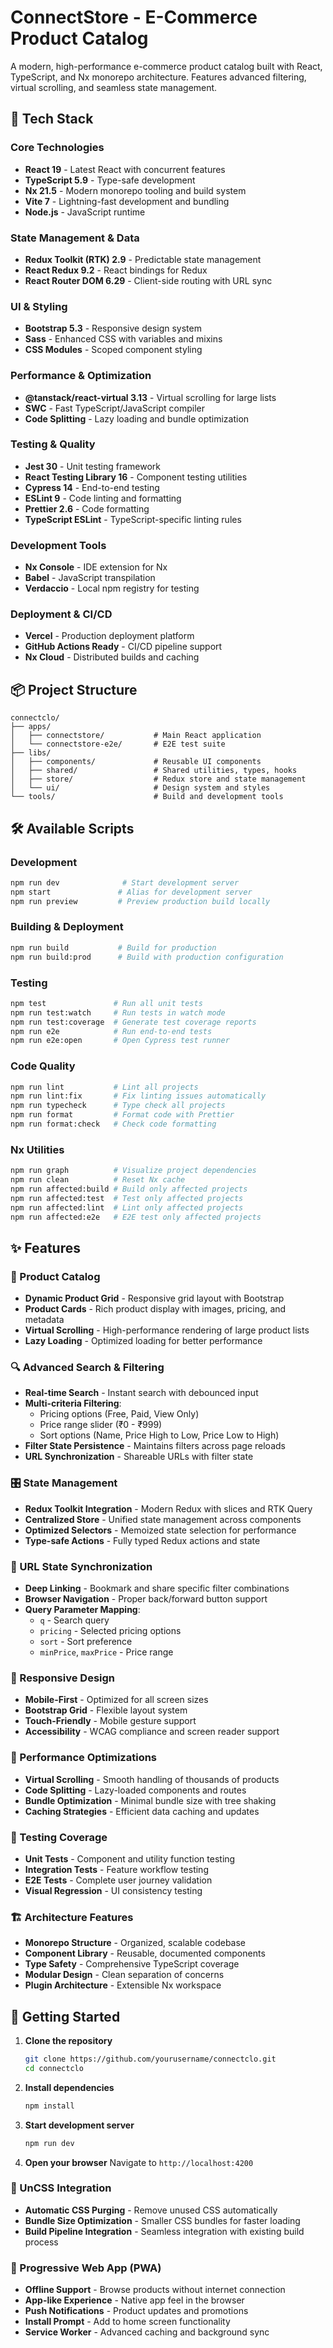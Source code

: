 # ConnectStore - E-Commerce Product Catalog

A modern, high-performance e-commerce product catalog built with React, TypeScript, and Nx monorepo architecture. Features advanced filtering, virtual scrolling, and seamless state management.

## 🚀 Tech Stack

### Core Technologies

- **React 19** - Latest React with concurrent features
- **TypeScript 5.9** - Type-safe development
- **Nx 21.5** - Modern monorepo tooling and build system
- **Vite 7** - Lightning-fast development and bundling
- **Node.js** - JavaScript runtime

### State Management & Data

- **Redux Toolkit (RTK) 2.9** - Predictable state management
- **React Redux 9.2** - React bindings for Redux
- **React Router DOM 6.29** - Client-side routing with URL sync

### UI & Styling

- **Bootstrap 5.3** - Responsive design system
- **Sass** - Enhanced CSS with variables and mixins
- **CSS Modules** - Scoped component styling

### Performance & Optimization

- **@tanstack/react-virtual 3.13** - Virtual scrolling for large lists
- **SWC** - Fast TypeScript/JavaScript compiler
- **Code Splitting** - Lazy loading and bundle optimization

### Testing & Quality

- **Jest 30** - Unit testing framework
- **React Testing Library 16** - Component testing utilities
- **Cypress 14** - End-to-end testing
- **ESLint 9** - Code linting and formatting
- **Prettier 2.6** - Code formatting
- **TypeScript ESLint** - TypeScript-specific linting rules

### Development Tools

- **Nx Console** - IDE extension for Nx
- **Babel** - JavaScript transpilation
- **Verdaccio** - Local npm registry for testing

### Deployment & CI/CD

- **Vercel** - Production deployment platform
- **GitHub Actions Ready** - CI/CD pipeline support
- **Nx Cloud** - Distributed builds and caching

## 📦 Project Structure

```
connectclo/
├── apps/
│   ├── connectstore/           # Main React application
│   └── connectstore-e2e/       # E2E test suite
├── libs/
│   ├── components/             # Reusable UI components
│   ├── shared/                 # Shared utilities, types, hooks
│   ├── store/                  # Redux store and state management
│   └── ui/                     # Design system and styles
└── tools/                      # Build and development tools
```

## 🛠 Available Scripts

### Development

```bash
npm run dev              # Start development server
npm start               # Alias for development server
npm run preview         # Preview production build locally
```

### Building & Deployment

```bash
npm run build           # Build for production
npm run build:prod      # Build with production configuration
```

### Testing

```bash
npm test               # Run all unit tests
npm run test:watch     # Run tests in watch mode
npm run test:coverage  # Generate test coverage reports
npm run e2e            # Run end-to-end tests
npm run e2e:open       # Open Cypress test runner
```

### Code Quality

```bash
npm run lint           # Lint all projects
npm run lint:fix       # Fix linting issues automatically
npm run typecheck      # Type check all projects
npm run format         # Format code with Prettier
npm run format:check   # Check code formatting
```

### Nx Utilities

```bash
npm run graph          # Visualize project dependencies
npm run clean          # Reset Nx cache
npm run affected:build # Build only affected projects
npm run affected:test  # Test only affected projects
npm run affected:lint  # Lint only affected projects
npm run affected:e2e   # E2E test only affected projects
```

## ✨ Features

### 🏪 Product Catalog

- **Dynamic Product Grid** - Responsive grid layout with Bootstrap
- **Product Cards** - Rich product display with images, pricing, and metadata
- **Virtual Scrolling** - High-performance rendering of large product lists
- **Lazy Loading** - Optimized loading for better performance

### 🔍 Advanced Search & Filtering

- **Real-time Search** - Instant search with debounced input
- **Multi-criteria Filtering**:
  - Pricing options (Free, Paid, View Only)
  - Price range slider (₹0 - ₹999)
  - Sort options (Name, Price High to Low, Price Low to High)
- **Filter State Persistence** - Maintains filters across page reloads
- **URL Synchronization** - Shareable URLs with filter state

### 🎛 State Management

- **Redux Toolkit Integration** - Modern Redux with slices and RTK Query
- **Centralized Store** - Unified state management across components
- **Optimized Selectors** - Memoized state selection for performance
- **Type-safe Actions** - Fully typed Redux actions and state

### 🔗 URL State Synchronization

- **Deep Linking** - Bookmark and share specific filter combinations
- **Browser Navigation** - Proper back/forward button support
- **Query Parameter Mapping**:
  - `q` - Search query
  - `pricing` - Selected pricing options
  - `sort` - Sort preference
  - `minPrice`, `maxPrice` - Price range

### 📱 Responsive Design

- **Mobile-First** - Optimized for all screen sizes
- **Bootstrap Grid** - Flexible layout system
- **Touch-Friendly** - Mobile gesture support
- **Accessibility** - WCAG compliance and screen reader support

### 🎯 Performance Optimizations

- **Virtual Scrolling** - Smooth handling of thousands of products
- **Code Splitting** - Lazy-loaded components and routes
- **Bundle Optimization** - Minimal bundle size with tree shaking
- **Caching Strategies** - Efficient data caching and updates

### 🧪 Testing Coverage

- **Unit Tests** - Component and utility function testing
- **Integration Tests** - Feature workflow testing
- **E2E Tests** - Complete user journey validation
- **Visual Regression** - UI consistency testing

### 🏗 Architecture Features

- **Monorepo Structure** - Organized, scalable codebase
- **Component Library** - Reusable, documented components
- **Type Safety** - Comprehensive TypeScript coverage
- **Modular Design** - Clean separation of concerns
- **Plugin Architecture** - Extensible Nx workspace

## 🚀 Getting Started

1. **Clone the repository**

   ```bash
   git clone https://github.com/yourusername/connectclo.git
   cd connectclo
   ```

2. **Install dependencies**

   ```bash
   npm install
   ```

3. **Start development server**

   ```bash
   npm run dev
   ```

4. **Open your browser**
   Navigate to `http://localhost:4200`

### 🎨 UnCSS Integration

- **Automatic CSS Purging** - Remove unused CSS automatically
- **Bundle Size Optimization** - Smaller CSS bundles for faster loading
- **Build Pipeline Integration** - Seamless integration with existing build process

### 📱 Progressive Web App (PWA)

- **Offline Support** - Browse products without internet connection
- **App-like Experience** - Native app feel in the browser
- **Push Notifications** - Product updates and promotions
- **Install Prompt** - Add to home screen functionality
- **Service Worker** - Advanced caching and background sync
